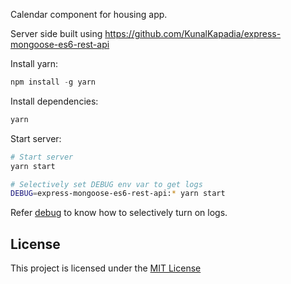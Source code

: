 Calendar component for housing app.

Server side built using https://github.com/KunalKapadia/express-mongoose-es6-rest-api

Install yarn:
```js
npm install -g yarn
```

Install dependencies:
```sh
yarn
```

Start server:
```sh
# Start server
yarn start

# Selectively set DEBUG env var to get logs
DEBUG=express-mongoose-es6-rest-api:* yarn start
```
Refer [debug](https://www.npmjs.com/package/debug) to know how to selectively turn on logs.


## License
This project is licensed under the [MIT License](https://github.com/KunalKapadia/express-mongoose-es6-rest-api/blob/master/LICENSE)
